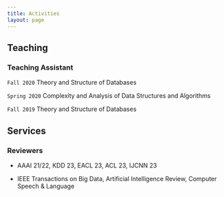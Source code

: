 ```yaml
---
title: Activities
layout: page
---
```



## Teaching

### Teaching Assistant

`Fall 2020` Theory and Structure of Databases
 
`Spring 2020` Complexity and Analysis of Data Structures and Algorithms

`Fall 2019` Theory and Structure of Databases





## Services

### Reviewers
* AAAI 21/22, KDD 23, EACL 23, ACL 23, IJCNN 23


* IEEE Transactions on Big Data, Artificial Intelligence Review, Computer Speech & Language








